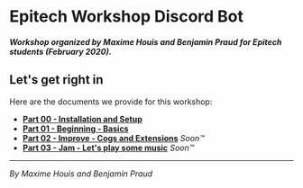 # Epitech Workshop Discord Bot
##### Workshop organized by Maxime Houis and Benjamin Praud for Epitech students (February 2020).

## Let's get right in

Here are the documents we provide for this workshop:
* [**Part 00 - Installation and Setup**](Part00_InstallAndSetup.md)
* [**Part 01 - Beginning - Basics**](Part01_Beginning.md)
* [**Part 02 - Improve - Cogs and Extensions**](Part02_Improve.md) *Soon™*
* [**Part 03 - Jam - Let's play some music**](Part03_Jam.md) *Soon™*

---

*By Maxime Houis and Benjamin Praud*

